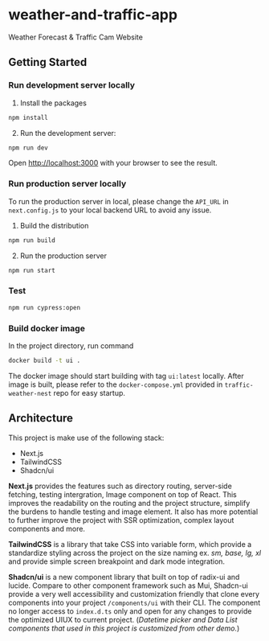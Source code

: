 # weather-and-traffic-app
Weather Forecast &amp; Traffic Cam Website

## Getting Started

### Run development server locally

1. Install the packages

```bash
npm install
```

2. Run the development server:

```bash
npm run dev
```

Open [http://localhost:3000](http://localhost:3000) with your browser to see the result.

### Run production server locally

To run the production server in local, please change the `API_URL` in `next.config.js` to your local backend URL to avoid any issue.

1. Build the distribution

```bash
npm run build
```

2. Run the production server

```bash
npm run start
```

### Test

```bash
npm run cypress:open
```

### Build docker image

In the project directory, run command

```bash
docker build -t ui .
```

The docker image should start building with tag `ui:latest` locally.
After image is built, please refer to the `docker-compose.yml` provided in `traffic-weather-nest` repo for easy startup.

## Architecture

This project is make use of the following stack:
- Next.js
- TailwindCSS
- Shadcn/ui

**Next.js** provides the features such as directory routing, server-side fetching, testing intergration, Image component on top of React. This improves the readability on the routing and the project structure, simplify the burdens to handle testing and image element. It also has more potential to further improve the project with SSR optimization, complex layout components and more.

**TailwindCSS** is a library that take CSS into variable form, which provide a standardize styling across the project on the size naming ex. *sm, base, lg, xl* and provide simple screen breakpoint and dark mode integration.

**Shadcn/ui** is a new component library that built on top of radix-ui and lucide. Compare to other component framework such as Mui, Shadcn-ui provide a very well accessibility and customization friendly that clone every components into your project `/components/ui` with their CLI. The component no longer access to `index.d.ts` only and open for any changes to provide the optimized UIUX to current project. (*Datetime picker and Data List components that used in this project is customized from other demo.*)

